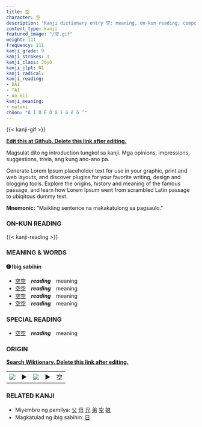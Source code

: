 ```yaml
---
title: 空
character: 空
description: "Kanji dictionary entry 空: meaning, on-kun reading, compounds, origin, related kanji"
content_type: kanji
featured_image: "/空.gif"
weight: 111
frequency: 111
kanji_grade: 9
kanji_strokes: 1
kanji_class: Jōyō
kanji_jlpt: N1
kanji_radical: 
kanji_reading: 
- DAI
- TAI
- oo-kii
kanji_meaning:
- malaki
chōon: "Ā Ī Ū Ē Ō ā ī ū ē ō ’"
---
```

[//]: # (Don't edit the line below. Kanji animated GIF code is automatically generated.)
{{< kanji-gif >}}

[//]: # (Edit below this line.)

**[Edit this at Github. Delete this link after editing.](https://github.com/tim0g/tim/tree/main/content/kanji/空/index.md)**

Magsulat dito ng introduction tungkol sa kanji. Mga opinions, impressions, suggestions, trivia, ang kung ano-ano pa.

Generate Lorem Ipsum placeholder text for use in your graphic, print and web layouts, and discover plugins for your favorite writing, design and blogging tools. Explore the origins, history and meaning of the famous passage, and learn how Lorem Ipsum went from scrambled Latin passage to ubiqitous dummy text.
 
**Mnemonic:** "Maikling sentence na makakatulong sa pagsaulo."

### ON-KUN READING

[//]: # (Don't edit the line below. ON-KUN READING code is automatically generated.)
{{< kanji-reading >}}

### MEANING & WORDS

#### ➊ **Ibig sabihin**
  - [空](../空)[空](../空)　***reading***　meaning
  - [空](../空)[空](../空)　***reading***　meaning
  - [空](../空)[空](../空)　***reading***　meaning
  - [空](../空)[空](../空)　***reading***　meaning

### SPECIAL READING
  - [空](../空)[空](../空)　***reading***　meaning

### ORIGIN

**[Search Wiktionary. Delete this link after editing.](https://wiktionary.org/wiki/空)**
<table class="kanji-table"><tr><td>
<img src="60px-空-bronze.svg.png">
</td><td>▶</td><td>
<img src="60px-空-oracle.svg.png">
</td><td>▶</td>
<td class="kanji-origin">空</td>
</tr></table>

### RELATED KANJI
- Miyembro ng pamilya: [父](../父) [母](../母) [兄](../兄) [弟](../弟) [空](../空) [娘](../娘)
- Magkatulad ng ibig sabihin: [日](../日)

